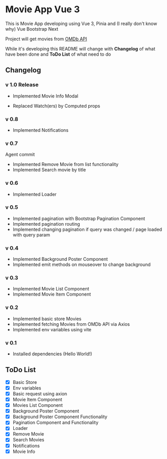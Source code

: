 # Movie App Vue 3

This is Movie App developing using Vue 3, Pinia and (I really don't know why) Vue Bootstrap Next

Project will get movies from [OMDb API](https://www.omdbapi.com/)

While it's developing this README will change with **Changelog** of what have been done and **ToDo List** of what need to do

## Changelog

### v 1.0 Release

-   Implemented Movie Info Modal

-   Replaced Watch(ers) by Computed props

### v 0.8

-   Implemented Notifications

### v 0.7

Agent commit

-   Implemented Remove Movie from list functionality
-   Implemented Search movie by title

### v 0.6

-   Implemented Loader

### v 0.5

-   Implemented pagination with Bootstrap Pagination Component
-   Implemented pagination routing
-   Implemented changing pagination if query was changed / page loaded with query param

### v 0.4

-   Implemented Background Poster Component
-   Implemented emit methods on mouseover to change background

### v 0.3

-   Implemented Movie List Component
-   Implemented Movie Item Component

### v 0.2

-   Implemented basic store Movies
-   Implemented fetching Movies from OMDb API via Axios
-   Implemented env variables using vite

### v 0.1

-   Installed dependencies (Hello World!)

## ToDo List

-   [x] Basic Store
-   [x] Env variables
-   [x] Basic request using axion
-   [x] Movie Item Component
-   [x] Movies List Component
-   [x] Background Poster Component
-   [x] Background Poster Component Functionality
-   [x] Pagination Component and Functionality
-   [x] Loader
-   [x] Remove Movie
-   [x] Search Movies
-   [x] Notifications
-   [x] Movie Info
